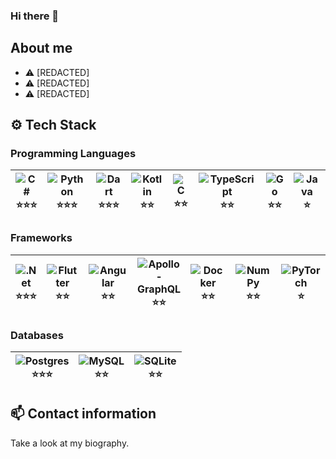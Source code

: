 ### Hi there 👋

<!--
**P1NHE4D/P1NHE4D** is a ✨ _special_ ✨ repository because its `README.md` (this file) appears on your GitHub profile.

Here are some ideas to get you started:

- 🔭 I’m currently working on ...
- 🌱 I’m currently learning ...
- 👯 I’m looking to collaborate on ...
- 🤔 I’m looking for help with ...
- 💬 Ask me about ...
- 📫 How to reach me: ...
- 😄 Pronouns: ...
- ⚡ Fun fact: ...
-->

## About me
- ⚠️ [REDACTED]
- ⚠️ [REDACTED]
- ⚠️ [REDACTED]

## ⚙️ Tech Stack
### Programming Languages
| <img alt="C#" src="https://img.shields.io/badge/c%23-%23239120.svg?style=for-the-badge&logo=c-sharp&logoColor=white"/> <br/> ⭐⭐⭐ | <img alt="Python" src="https://img.shields.io/badge/python-%2314354C.svg?style=for-the-badge&logo=python&logoColor=white"/> <br/> ⭐⭐⭐ | <img alt="Dart" src="https://img.shields.io/badge/dart-%230175C2.svg?style=for-the-badge&logo=dart&logoColor=white"/> <br/> ⭐⭐⭐ |  <img alt="Kotlin" src="https://img.shields.io/badge/Kotlin-0095D5?&style=for-the-badge&logo=kotlin&logoColor=white"/> <br/> ⭐⭐ | <img alt="C" src="https://img.shields.io/badge/c-%2300599C.svg?style=for-the-badge&logo=c&logoColor=white"/> <br/> ⭐⭐ | <img alt="TypeScript" src="https://img.shields.io/badge/typescript-%23007ACC.svg?style=for-the-badge&logo=typescript&logoColor=white"/> <br/> ⭐⭐ | <img alt="Go" src="https://img.shields.io/badge/go-%2300ADD8.svg?style=for-the-badge&logo=go&logoColor=white"/> <br/> ⭐⭐ | <img alt="Java" src="https://img.shields.io/badge/java-%23ED8B00.svg?style=for-the-badge&logo=java&logoColor=white"/> <br/> ⭐ |
| --- | --- | --- | --- | --- | --- | --- | --- |

### Frameworks
| <img alt=".Net" src="https://img.shields.io/badge/.NET-5C2D91?style=for-the-badge&logo=dot-net&logoColor=white"/> <br/> ⭐⭐⭐ | <img alt="Flutter" src="https://img.shields.io/badge/Flutter-%2302569B.svg?style=for-the-badge&logo=Flutter&logoColor=white" /> <br/> ⭐⭐ | <img alt="Angular" src="https://img.shields.io/badge/angular-%23DD0031.svg?style=for-the-badge&logo=angular&logoColor=white"/> <br/> ⭐⭐ | <img alt="Apollo-GraphQL" src="https://img.shields.io/badge/GraphQl-E10098?style=for-the-badge&logo=graphql&logoColor=white"/> <br/> ⭐⭐ | <img alt="Docker" src="https://img.shields.io/badge/Docker-2CA5E0?style=for-the-badge&logo=docker&logoColor=white"/> <br/> ⭐⭐ | <img alt="NumPy" src="https://img.shields.io/badge/numpy-%23013243.svg?style=for-the-badge&logo=numpy&logoColor=white" /> <br/> ⭐⭐ | <img alt="PyTorch" src="https://img.shields.io/badge/PyTorch-%23EE4C2C.svg?style=for-the-badge&logo=PyTorch&logoColor=white"/> <br/> ⭐ | <img alt="Spring" src="https://img.shields.io/badge/Spring-6DB33F?style=for-the-badge&logo=spring&logoColor=white"/> <br/> ⭐ | <img alt="OpenCV" src="https://img.shields.io/badge/OpenCV-27338e?style=for-the-badge&logo=OpenCV&logoColor=white"/> <br/> ⭐ |
| --- | --- | --- | --- | --- | --- | --- | --- | --- |

### Databases
| <img alt="Postgres" src ="https://img.shields.io/badge/postgres-%23316192.svg?style=for-the-badge&logo=postgresql&logoColor=white"/> <br/> ⭐⭐⭐ | <img alt="MySQL" src="https://img.shields.io/badge/mysql-%2300f.svg?style=for-the-badge&logo=mysql&logoColor=white"/> <br/> ⭐⭐ | <img alt="SQLite" src ="https://img.shields.io/badge/sqlite-%2307405e.svg?style=for-the-badge&logo=sqlite&logoColor=white"/> <br/> ⭐⭐ |
| --- | --- | --- |

## 📫 Contact information

Take a look at my biography.
